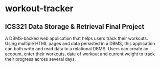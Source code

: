 # workout-tracker

## ICS321 Data Storage & Retrieval Final Project
A DBMS-backed web application that helps users track their workouts. Using multiple HTML pages and data persisted in a DBMS, this application can both write and read data to a relational DBMS. Users can create an account, enter their workouts, date of workout and current weight to track their progress across several days.
